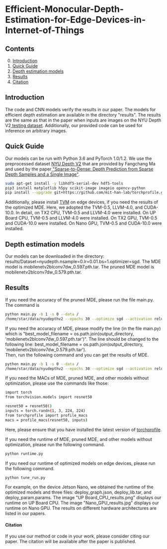 # Efficient-Monocular-Depth-Estimation-for-Edge-Devices-in-Internet-of-Things

## Contents
0. [Introduction](#introduction)
0. [Quick Guide](#quick-guide)
0. [Depth estimation models](#models)
0. [Results](#results)
0. [Citation](#citation)

## Introduction
The code and CNN models verify the results in our paper. The models for efficient depth estimation are available in the directory "results". The results are the same as that in the paper when inputs are images on the NYU Depth V2<a href="http://datasets.lids.mit.edu/sparse-to-dense/data/nyudepthv2.tar.gz"> testing dataset</a>. Additionally, our provided code can be used for inference on arbitrary images.

## Quick Guide
Our models can be run with Python 3.6 and PyTorch 1.0/1.2.
We use the preprocessed dataset <a href="http://datasets.lids.mit.edu/sparse-to-dense/data/nyudepthv2.tar.gz">NYU Depth V2</a> that are provided by Fangchang Ma and used by the paper<a href="https://github.com/fangchangma/sparse-to-dense.pytorch"> "Sparse-to-Dense: Depth Prediction from Sparse Depth Samples and a Single Image"</a>.
```bash
sudo apt-get install -y libhdf5-serial-dev hdf5-tools
pip3 install matplotlib h5py scikit-image imageio opencv-python
pip install --upgrade git+https://github.com/mit-han-lab/torchprofile.git
```
Additionally, please install <a href="https://docs.tvm.ai/install/index.html">TVM</a> on edge devices, if you need the results of the optimized MDE. Here, we adopted the TVM-0.5, LLVM-4.0, and CUDA-10.0. In detail, on TX2 CPU, TVM-0.5 and LLVM-4.0 were installed. On UP Board CPU, TVM-0.5 and LLVM-4.0 were installed. On TX2 GPU, TVM-0.5 and CUDA-10.0 were installed. On Nano GPU, TVM-0.5 and CUDA-10.0 were installed. 

## Depth estimation models
Our models can be downloaded in the directory: results/Dataset=nyudepth.nsample=0.lr=0.01.bs=1.optimizer=sgd. The MDE model is mobilenetv2blconv7dw_0.597.pth.tar. The pruned MDE model is mobilenetv2blconv7dw_0.579.pth.tar.

## Results
If you need the accuracy of the pruned MDE, please run the file main.py. The command is
```bash
python main.py -b 1 -s 0 --data /
/home/star/data/nyudepthv2 --epochs 30 --optimize sgd --activation relu --dataset nyudepth --lr 0.01 --evaluate  
```

If you need the accuracy of MDE, please modify the line (in the file main.py) which is "best_model_filename = os.path.join(output_directory, 'mobilenetv2blconv7dw_0.597.pth.tar')".
The line should be changed to the following line: best_model_filename = os.path.join(output_directory, 'mobilenetv2blconv7dw_0.579.pth.tar').  
Then, run the following command and you can get the results of MDE.
```bash
python main.py -b 1 -s 0 --data /
/home/star/data/nyudepthv2 --epochs 30 --optimize sgd --activation relu --dataset nyudepth --lr 0.01 --evaluate  
```

If you need the MACs of MDE, pruned MDE, and other models without optimization, please use the commands like those:
```bash
import torch
from torchvision.models import resnet50

resnet50 = resnet50()
inputs = torch.randn(1, 3, 224, 224)
from torchprofile import profile_macs
macs = profile_macs(resnet50, inputs)
```
Here, please ensure that you have installed the latest version of <a href="https://github.com/mit-han-lab/torchprofile">torchprofile</a>.

If you need the runtime of MDE, pruned MDE, and other models without optimization, please run the following command.
```bash
python runtime.py
```

If you need our runtime of optimized models on edge devices, please run the following command.
```bash
python tune_run.py 
```
For example, on the device Jetson Nano, we obtained the runtime of the optimized models and three files: deploy_graph.json, deploy_lib.tar, and deploy_param.params. The image "UP Board_CPU_results.png" displays our runtime on UP Board CPU.  The image "Nano_GPU_results.jpg" displays our runtime on Nano GPU. The results on different hardware architectures are listed in  our papers.
#### Citation
If you use our method or code in your work, please consider citing our paper.
The citation will be available after the paper is published.

